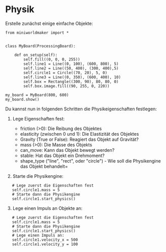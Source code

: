 Physik
========

Erstelle zunächst einige einfache Objekte:

```
from miniworldmaker import *


class MyBoard(ProcessingBoard):

    def on_setup(self):
        self.fill((0, 0, 0, 255))
        self.line1 = Line((0, 100), (600, 800), 5)
        self.line2 = Line((50, 400), (300, 400),5)
        self.circle1 = Circle((70, 20), 5, 0)
        self.line3 = Line((0, 350), (600, 400), 10)
        self.box = Rectangle((300, 90), 80, 80, 0)
        self.box.image.fill((90, 255, 0, 220))

my_board = MyBoard(800, 600)
my_board.show()

```

Du kannst nun in folgenden Schritten die Physikeigenschaften festlegen:

 1. Lege Eigenschaften fest:
 
    * friction (>0): Die Reibung des Objektes
    * elasticity (zwischen 0 und 1): Die Elastizität des Objektes
    * Gravity (True or False): Reagiert das Objekt auf Gravität?
    * mass (>0): Die Masse des Objekts
    * can_move: Kann das Objekt bewegt werden?
    * stable: Hat das Objekt ein Drehmoment?
    * shape_type ("line", "rect", oder "circle") - Wie soll die Physikengine das Objekt behandelt=
 
 2. Starte die Physikengine:
 
```
   # Lege zuerst die Eigenschaften fest
   self.circle1.mass = 5
   # Starte dann die Physikengine
   self.circle1.start_physics()
```

  3. Lege einen Impuls an Objekte an:
```
   # Lege zuerst die Eigenschaften fest
   self.circle1.mass = 5
   # Starte dann die Physikengine
   self.circle1.start_physics()
   # Lege einen Impuls an:
   self.circle1.velocity_x = 500
   self.circle1.velocity_y = 100
```
  